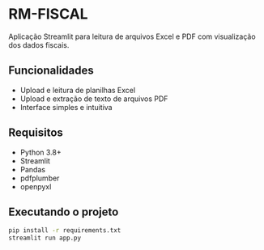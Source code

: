 # RM-FISCAL

Aplicação Streamlit para leitura de arquivos Excel e PDF com visualização dos dados fiscais.

## Funcionalidades

- Upload e leitura de planilhas Excel
- Upload e extração de texto de arquivos PDF
- Interface simples e intuitiva

## Requisitos

- Python 3.8+
- Streamlit
- Pandas
- pdfplumber
- openpyxl

## Executando o projeto

```bash
pip install -r requirements.txt
streamlit run app.py
```